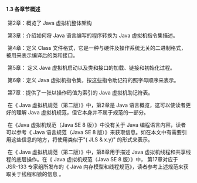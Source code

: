 #### 1.3 各章节概述

​		第2章：概览了 Java 虚拟机整体架构

​		第3章：介绍如何将 Java 语言编写的程序转换为 Java 虚拟机指令集描述。

​		第4章：定义 Class 文件格式，它是一种与硬件及操作系统无关的二进制格式，被用来表示编译后的类和接口。

​		第5章： 定义 Java 虚拟机启动以及类和接口的加载、链接和初始化过程。

​		第6章：定义 Java 虚拟机指令集，按这些指令助记符的照字母顺序来表示。

​		第7章：提供了一张以操作码值为索引的 Java 虚拟机助记符表。

​		在《 Java 虚拟机规范（第二版）》中，第2章是 Java 语言概览，这可以使读者更好的理解 Java 虚拟机规范，但它本身并不属于规范的一部分。

​		在《Java 虚拟机规范（Java SE 8 版）》中没有关于 Java 编程语言内容，读者可以参考《 Java 语言规范（Java SE 8 版）》来获取信息。如在本文中有需要引用这些信息的地方，将使用类似于"( JLS & x.y)" 的形式来表示。		

​		在《 Java 虚拟机规范（第二版）》中，第8章用于描述 Java 虚拟机线程和共享线程的底层操作。在《 Java 虚拟机规范（Java SE 8 版）》中， 第17章对应于 JSR-133 专家组所发布的《 Java 内存模型和线程规范》，读者参考上述规范来获取关于线程和锁的信息 。